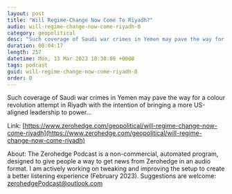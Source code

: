 ```yaml
---
layout: post
title: "Will Regime-Change Now Come To Riyadh?"
audio: will-regime-change-now-come-riyadh-0
category: geopolitical
desc: "Such coverage of Saudi war crimes in Yemen may pave the way for a colour revolution attempt in Riyadh with the intention of bringing a more US-aligned leadership to power..."
duration: 00:04:17
length: 257
datetime: Mon, 13 Mar 2023 10:30:00 +0000
tags: podcast
guid: will-regime-change-now-come-riyadh-0
order: 0
---
```

Such coverage of Saudi war crimes in Yemen may pave the way for a colour revolution attempt in Riyadh with the intention of bringing a more US-aligned leadership to power...

Link: [https://www.zerohedge.com/geopolitical/will-regime-change-now-come-riyadh](https://www.zerohedge.com/geopolitical/will-regime-change-now-come-riyadh)

About: The Zerohedge Podcast is a non-commercial, automated program, designed to give people a way to get news from Zerohedge in an audio format.  I am actively working on tweaking and improving the setup to create a better listening experience (February 2023).  Suggestions are welcome: [zerohedgePodcast@outlook.com](mailto:zerohedgePodcast@outlook.com)